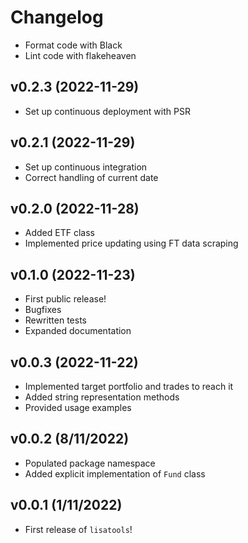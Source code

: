 # Changelog

<!--next-version-placeholder-->

- Format code with Black
- Lint code with flakeheaven

## v0.2.3 (2022-11-29)

- Set up continuous deployment with PSR

## v0.2.1 (2022-11-29)

- Set up continuous integration
- Correct handling of current date

## v0.2.0 (2022-11-28)

- Added ETF class
- Implemented price updating using FT data scraping

## v0.1.0 (2022-11-23)

- First public release!
- Bugfixes
- Rewritten tests
- Expanded documentation

## v0.0.3 (2022-11-22)

- Implemented target portfolio and trades to reach it
- Added string representation methods
- Provided usage examples

## v0.0.2 (8/11/2022)

- Populated package namespace
- Added explicit implementation of `Fund` class

## v0.0.1 (1/11/2022)

- First release of `lisatools`!